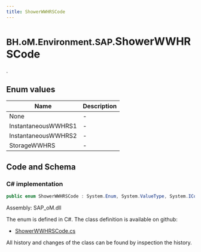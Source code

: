 ```yaml
---
title: ShowerWWHRSCode
---
```


# <small>BH.oM.Environment.SAP.</small>**ShowerWWHRSCode**

.

## Enum values

| Name            | Description                                                    |
|-----------------|----------------------------------------------------------------|
| None |  -  |
| InstantaneousWWHRS1 |  -  |
| InstantaneousWWHRS2 |  -  |
| StorageWWHRS |  -  |


## Code and Schema

### C# implementation

``` C# title="C#"
public enum ShowerWWHRSCode : System.Enum, System.ValueType, System.IComparable, System.ISpanFormattable, System.IFormattable, System.IConvertible
```

Assembly: SAP_oM.dll

The enum is defined in C#. The class definition is available on github:

- [ShowerWWHRSCode.cs](https://github.com/BHoM/SAP_Toolkit/blob/develop/SAP_oM/Enums\ShowerWWHRSCode.cs)

All history and changes of the class can be found by inspection the history.
